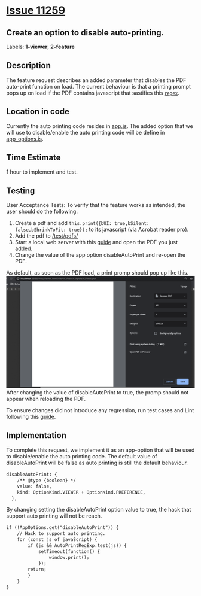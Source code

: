 # [Issue 11259](https://github.com/mozilla/pdf.js/issues/11259)
Create an option to disable auto-printing.
----------------------------------------------------
Labels: **1-viewer**,  **2-feature**
## Description
The feature request describes an added parameter that disables the PDF auto-print function on load. The current behaviour is that a printing prompt pops up on load if the PDF contains javascript that sastifies this [`regex`](https://github.com/mozilla/pdf.js/blob/master/web/ui_utils.js#L59).

## Location in code
Currently the auto printing code resides in [app.js](https://github.com/mozilla/pdf.js/blob/master/web/app.js#L1229-L1257). The added option that we will use to disable/enable the auto printing code will be define in [app_options.js](https://github.com/mozilla/pdf.js/blob/master/web/app_options.js).

## Time Estimate
1 hour to implement and test.

## Testing
User Acceptance Tests:
To verify that the feature works as intended, the user should do the following.
1. Create a pdf and add `this.print({bUI: true,bSilent: false,bShrinkToFit: true});` to its javascript (via Acrobat reader pro).
2. Add the pdf to [/test/pdfs/](https://github.com/mozilla/pdf.js/tree/master/test/pdfs)
3. Start a local web server with this [guide](https://github.com/mozilla/pdf.js/) and open the PDF you just added.
4. Change the value of the app option disableAutoPrint and re-open the PDF.

As default, as soon as the PDF load, a print promp should pop up like this.
![after](./img/1.png)
After changing the value of disableAutoPrint to true, the promp should not appear when reloading the PDF.

To ensure changes did not introduce any regression, run test cases and Lint following this [guide](https://github.com/mozilla/pdf.js/wiki/Contributing).

## Implementation
To complete this request, we implement it as an app-option that will be used to disable/enable the auto printing code. The default value of disableAutoPrint will be false as auto printing is still the default behaviour.
```
disableAutoPrint: {
    /** @type {boolean} */
    value: false,
    kind: OptionKind.VIEWER + OptionKind.PREFERENCE,
  },
```
By changing setting the disableAutoPrint option value to true, the hack that support auto printing will not be reach.
```
if (!AppOptions.get("disableAutoPrint")) {
    // Hack to support auto printing.
    for (const js of javaScript) {
        if (js && AutoPrintRegExp.test(js)) {
            setTimeout(function() {
                window.print();
            });
        return;
        }
    }
}
```
